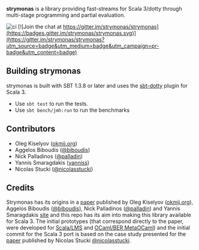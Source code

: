 **strymonas** is a library providing fast-streams for Scala 3/dotty through multi-stage programming and partial evaluation.

![ci](https://github.com/strymonas/strymonas/actions/workflows/ci.yml/badge.svg)
[![Join the chat at https://gitter.im/strymonas/strymonas](https://badges.gitter.im/strymonas/strymonas.svg)](https://gitter.im/strymonas/strymonas?utm_source=badge&utm_medium=badge&utm_campaign=pr-badge&utm_content=badge)

## Building strymonas

strymonas is built with SBT 1.3.8 or later and uses the [sbt-dotty](https://github.com/lampepfl/dotty/tree/master/sbt-dotty) plugin for Scala 3.

* Use `sbt test` to run the tests.
* Use `sbt bench/jmh:run` to run the benchmarks

## Contributors

* Oleg Kiselyov ([okmij.org](http://okmij.org/ftp/))
* Aggelos Biboudis ([@biboudis](https://github.com/biboudis))
* Nick Palladinos ([@palladin](https://github.com/palladin))
* Yannis Smaragdakis ([yanniss](https://yanniss.github.io/))
* Nicolas Stucki ([@nicolasstucki](https://github.com/nicolasstucki))

## Credits

Strymonas has its origins in a [paper](https://dl.acm.org/doi/10.1145/3093333.3009880) published by Oleg Kiselyov ([okmij.org](http://okmij.org/ftp/)), Aggelos Biboudis ([@biboudis](https://github.com/biboudis)), Nick Palladinos ([@palladin](https://github.com/palladin)) and Yannis Smaragdakis [site](https://yanniss.github.io/) and this repo has its aim into making this library available for Scala 3. The initial prototypes (that correspond directly to the paper, were developed for [Scala/LMS](https://github.com/strymonas/staged-streams.scala) and [OCaml/BER MetaOCaml](https://github.com/strymonas/staged-streams.ocaml)) and the initial commit for the Scala 3 port is based on the case study presented for the [paper](https://biboudis.github.io/papers/pcp-gpce18.pdf) published by Nicolas Stucki [@nicolasstucki](https://github.com/nicolasstucki).
